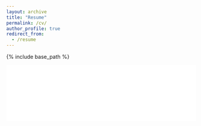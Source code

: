 ```yaml
---
layout: archive
title: "Resume"
permalink: /cv/
author_profile: true
redirect_from:
  - /resume
---
```


{% include base_path %}

<embed src="/images/hannah_szentimrey_resume.pdf" width="100%" />
